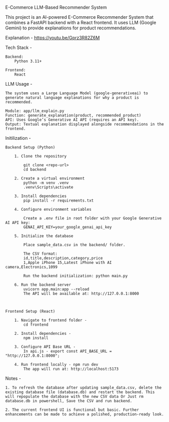 
E-Commerce LLM-Based Recommender System

This project is an AI-powered E-Commerce Recommender System that combines a FastAPI backend with a React frontend. It uses LLM (Google Gemini) to provide explanations for product recommendations.

Explanation - https://youtu.be/Gprz3R82Z6M

Tech Stack - 

    Backend:
        Python 3.11+

    Frontend:
        React
  
    
LLM Usage - 

    The system uses a Large Language Model (google-generativeai) to generate natural language explanations for why a product is recommended.

    Module: app/llm_explain.py
    Function: generate_explanation(product, recommended_product)
    API: Uses Google’s Generative AI API (requires an API key).
    Output: Textual explanation displayed alongside recommendations in the frontend.



Initilization - 

    Backend Setup (Python)
        
        1. Clone the repository

            git clone <repo-url>
            cd backend
      
        2. Create a virtual environment
            python -m venv .venv
            .venv\Scripts\activate
       
        3. Install dependencies
            pip install -r requirements.txt
        
        4. Configure environment variables

            Create a .env file in root folder with your Google Generative AI API key:
            GENAI_API_KEY=your_google_genai_api_key
        
        5. Initialize the database

            Place sample_data.csv in the backend/ folder.

            The CSV format:
            id,title,description,category,price
            1,Apple iPhone 15,Latest iPhone with AI camera,Electronics,1099
            
            Run the backend initialization: python main.py
        
        6. Run the backend server
            uvicorn app.main:app --reload
            The API will be available at: http://127.0.0.1:8000



    Frontend Setup (React)

        1. Navigate to frontend folder - 
            cd frontend

        2. Install dependencies - 
            npm install

        3. Configure API Base URL - 
            In api.js - export const API_BASE_URL = "http://127.0.0.1:8000";

        4. Run frontend locally - npm run dev
            The app will run at: http://localhost:5173


Notes - 

    1. To refresh the database after updating sample_data.csv, delete the existing database file (database.db) and restart the backend. This will repopulate the database with the new CSV data Or Just rm database.db in powershell, Save the CSV and run backend.

    2. The current frontend UI is functional but basic. Further enhancements can be made to achieve a polished, production-ready look.
